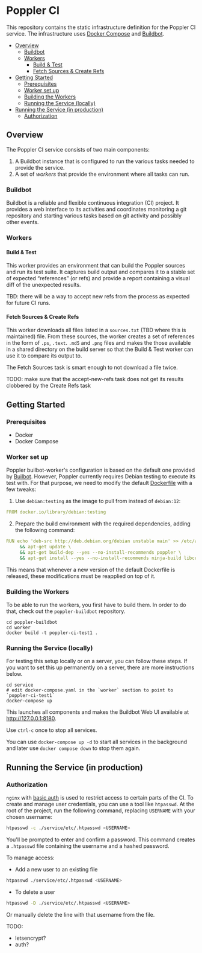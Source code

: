 # Poppler CI

This repository contains the static infrastructure definition for the Poppler CI service. The infrastructure uses [Docker Compose]() and [Buildbot](https://buildbot.net).

  - [Overview](#overview)
    - [Buildbot](#buildbot)
    - [Workers](#workers)
      - [Build \& Test](#build--test)
      - [Fetch Sources \& Create Refs](#fetch-sources--create-refs)
  - [Getting Started](#getting-started)
    - [Prerequisites](#prerequisites)
    - [Worker set up](#worker-set-up)
    - [Building the Workers](#building-the-workers)
    - [Running the Service (locally)](#running-the-service-locally)
  - [Running the Service (in production)](#running-the-service-in-production)
    - [Authorization](#authorization)

## Overview

The Poppler CI service consists of two main components:

1. A Buildbot instance that is configured to run the various tasks needed to
   provide the service.
2. A set of _workers_ that provide the environment where all tasks can run.

### Buildbot

Buildbot is a reliable and flexible continuous integration (CI) project. It
provides a web interface to its activities and coordinates monitoring a git
repository and starting various tasks based on git activity and possibly other
events.

### Workers

#### Build & Test

This worker provides an environment that can build the Poppler sources and
run its test suite. It captures build output and compares it to a stable set
of expected “references” (or refs) and provide a report containing a visual
diff of the unexpected results.

TBD: there will be a way to accept new refs from the process as expected for
future CI runs.

#### Fetch Sources & Create Refs

This worker downloads all files listed in a `sources.txt` (TBD where this is maintained) file. From these sources, the worker creates a set of references
in the form of `.ps`, `.text`. `.md5` and `.png` files and makes the those available in a shared directory on the build server so that the Build & Test worker can use it to compare its output to.

The Fetch Sources task is smart enough to not download a file twice.

TODO: make sure that the accept-new-refs task does not get its results clobbered
by the Create Refs task

## Getting Started

### Prerequisites

- Docker
- Docker Compose

### Worker set up

Poppler builbot-worker's configuration is based on the default one provided by [Builbot](https://github.com/buildbot/buildbot). However, Poppler currently requires Debian testing to execute its test with. For that purpose, we need to modify the default [Dockerfile](https://github.com/buildbot/buildbot/blob/7d203fc581d7f4a320f0091f983b55f8afa55bf2/worker/Dockerfile) with a few tweaks:

1. Use `debian:testing` as the image to pull from instead of `debian:12`:
```yaml
FROM docker.io/library/debian:testing
```

2. Prepare the build environment with the required dependencies, adding the following command:
```yaml
RUN echo 'deb-src http://deb.debian.org/debian unstable main' >> /etc/apt/sources.list \
     && apt-get update \
     && apt-get build-dep --yes --no-install-recommends poppler \
     && apt-get install --yes --no-install-recommends ninja-build libcurl4-openssl-dev git ca-certificates locales libgtk-3-dev libbrotli-dev libboost-container-dev qt6-base-dev
```

This means that whenever a new version of the default Dockerfile is released, these modifications must be reapplied on top of it.

### Building the Workers

To be able to run the workers, you first have to build them. In order to do
that, check out the `poppler-buildbot` repository.

```shell
cd poppler-buildbot
cd worker
docker build -t poppler-ci-test1 .
```
### Running the Service (locally)

For testing this setup locally or on a server, you can follow these steps.
 If you want to set this up permanently on a server, there are more
 instructions below.

```shell
cd service
# edit docker-compose.yaml in the `worker` section to point to `poppler-ci-test1`
docker-compose up
```

This launches all components and makes the Buildbot Web UI available at http://127.0.0.1:8180.

Use `ctrl-c` once to stop all services.

You can use `docker-compose up -d` to start all services in the background and
later use `docker compose down` to stop them again.

## Running the Service (in production)

### Authorization

`nginx` with [basic auth](https://docs.nginx.com/nginx/admin-guide/security-controls/configuring-http-basic-authentication/) is used to restrict access to certain parts of the CI. To create and manage user credentials, you can use a tool like `htpasswd`. At the root of the project, run the following command, replacing `USERNAME` with your chosen username:

```sh
htpasswd -c ./service/etc/.htpasswd <USERNAME>
```

You'll be prompted to enter and confirm a password. This command creates a `.htpasswd` file containing the username and a hashed password.

To manage access:
- Add a new user to an existing file
```sh
htpasswd ./service/etc/.htpasswd <USERNAME>
```
- To delete a user
```sh
htpasswd -D ./service/etc/.htpasswd <USERNAME>
```
Or manually delete the line with that username from the file.


TODO:
- letsencrypt?
- auth?

